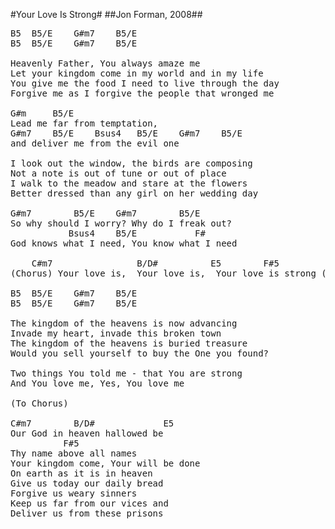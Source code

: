 #Your Love Is Strong#
##Jon Forman, 2008##
<pre>
<span class="notes">B5	B5/E	G#m7	B5/E</span>
<span class="notes">B5	B5/E	G#m7	B5/E</span>

Heavenly Father, You always amaze me
Let your kingdom come in my world and in my life
You give me the food I need to live through the day
Forgive me as I forgive the people that wronged me

<span class="notes">G#m		B5/E</span>
Lead me far from temptation,
<span class="notes">G#m7	B5/E	Bsus4	B5/E	G#m7	B5/E</span>
and deliver me from the evil one

I look out the window, the birds are composing
Not a note is out of tune or out of place
I walk to the meadow and stare at the flowers
Better dressed than any girl on her wedding day

<span class="notes">G#m7		B5/E	G#m7		B5/E</span>
So why should I worry? Why do I freak out?
<span class="notes">	       Bsus4	B5/E	       F#</span>
God knows what I need, You know what I need

<span class="notes">	C#m7	            B/D#	      E5		F#5</span>
(Chorus) Your love is,  Your love is,  Your love is strong (Repeat x3)

<span class="notes">B5	B5/E	G#m7	B5/E</span>
<span class="notes">B5	B5/E	G#m7	B5/E</span>

The kingdom of the heavens is now advancing
Invade my heart, invade this broken town
The kingdom of the heavens is buried treasure
Would you sell yourself to buy the One you found?

Two things You told me - that You are strong
And You love me, Yes, You love me

(To Chorus)

<span class="notes">C#m7		B/D#	         E5</span>
Our God in heaven hallowed be
<span class="notes">	      F#5</span>
Thy name above all names
Your kingdom come, Your will be done
On earth as it is in heaven
Give us today our daily bread
Forgive us weary sinners
Keep us far from our vices and
Deliver us from these prisons
</pre>
